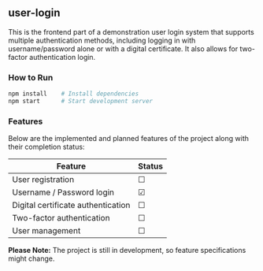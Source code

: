 ## user-login

This is the frontend part of a demonstration user login system that supports multiple authentication methods, including
logging in with username/password alone or with a digital certificate. It also allows for two-factor authentication
login.

### How to Run

```bash
npm install    # Install dependencies
npm start      # Start development server
```

### Features

Below are the implemented and planned features of the project along with their completion status:

| Feature                            | Status  |
|------------------------------------|---------|
| User registration                  | &#9744; |
| Username / Password login          | &#9745; |
| Digital certificate authentication | &#9744; |
| Two-factor authentication          | &#9744; |
| User management                    | &#9744; |

**Please Note:** The project is still in development, so feature specifications might change.
